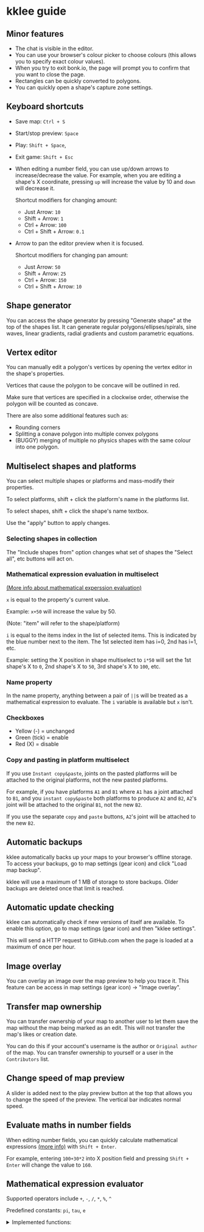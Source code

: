# kklee guide

## Minor features

- The chat is visible in the editor.
- You can use your browser's colour picker to choose colours (this allows you to
  specify exact colour values).
- When you try to exit bonk.io, the page will prompt you to confirm that you
  want to close the page.
- Rectangles can be quickly converted to polygons.
- You can quickly open a shape's capture zone settings.

## Keyboard shortcuts

- Save map: `Ctrl + S`
- Start/stop preview: `Space`
- Play: `Shift + Space`,
- Exit game: `Shift + Esc`
- When editing a number field, you can use up/down arrows to increase/decrease
  the value. For example, when you are editing a shape's X coordinate, pressing
  `up` will increase the value by 10 and `down` will decrease it.

  Shortcut modifiers for changing amount:

  - Just Arrow: `10`
  - Shift + Arrow: `1`
  - Ctrl + Arrow: `100`
  - Ctrl + Shift + Arrow: `0.1`

- Arrow to pan the editor preview when it is focused.

  Shortcut modifiers for changing pan amount:

  - Just Arrow: `50`
  - Shift + Arrow: `25`
  - Ctrl + Arrow: `150`
  - Ctrl + Shift + Arrow: `10`

## Shape generator

You can access the shape generator by pressing "Generate shape" at the top of
the shapes list. It can generate regular polygons/ellipses/spirals, sine waves,
linear gradients, radial gradients and custom parametric equations.

## Vertex editor

You can manually edit a polygon's vertices by opening the vertex editor in the
shape's properties.

Vertices that cause the polygon to be concave will be outlined in red.

Make sure that vertices are specified in a clockwise order, otherwise the
polygon will be counted as concave.

There are also some additional features such as:

- Rounding corners
- Splitting a conave polygon into multiple convex polygons
- (BUGGY) merging of multiple no physics shapes with the same colour into one
  polygon.

## Multiselect shapes and platforms

You can select multiple shapes or platforms and mass-modify their properties.

To select platforms, shift + click the platform's name in the platforms list.

To select shapes, shift + click the shape's name textbox.

Use the "apply" button to apply changes.

### Selecting shapes in collection

The "Include shapes from" option changes what set of shapes the "Select all",
etc buttons will act on.

### Mathematical expression evaluation in multiselect

[(More info about mathematical experssion evaluation)](#mathematical-expression-evaluator)

`x` is equal to the property's current value.

Example: `x+50` will increase the value by 50.

(Note: "item" will refer to the shape/platform)

`i` is equal to the items index in the list of selected items. This
is indicated by the blue number next to the item. The 1st selected item has
i=0, 2nd has i=1, etc.

Example: setting the X position in shape multiselect to `i*50` will set the 1st
shape's X to `0`, 2nd shape's X to `50`, 3rd shape's X to `100`, etc.

### Name property

In the name property, anything between a pair of `||`s will be treated as a
mathematical expression to evaluate. The `i` variable is available but `x`
isn't.

### Checkboxes

- Yellow (-) = unchanged
- Green (tick) = enable
- Red (X) = disable

### Copy and pasting in platform multiselect

If you use `Instant copy&paste`, joints on the pasted platforms will be attached
to the original platforms, not the new pasted platforms.

For example, if you have platforms `A1` and `B1` where `A1` has a joint attached
to `B1`, and you `instant copy&paste` both platforms to produce `A2` and `B2`,
`A2`'s joint will be attached to the original `B1`, not the new `B2`.

If you use the separate `copy` and `paste` buttons, `A2`'s joint will be
attached to the new `B2`.

## Automatic backups

kklee automatically backs up your maps to your browser's offline storage.
To access your backups, go to map settings (gear icon) and click
"Load map backup".

kklee will use a maximum of 1 MB of storage to store backups. Older backups are
deleted once that limit is reached.

## Automatic update checking

kklee can automatically check if new versions of itself are available. To enable
this option, go to map settings (gear icon) and then "kklee settings".

This will send a HTTP request to GitHub.com when the page is loaded at a maximum
of once per hour.

## Image overlay

You can overlay an image over the map preview to help you trace it. This feature
can be access in map settings (gear icon) -> "Image overlay".

## Transfer map ownership

You can transfer ownership of your map to another user to let them save the map
without the map being marked as an edit. This will not transfer the map's likes
or creation date.

You can do this if your account's username is the author or `Original author` of
the map. You can transfer ownership to yourself or a user in the `Contributors`
list.

## Change speed of map preview

A slider is added next to the play preview button at the top that allows you to
change the speed of the preview. The vertical bar indicates normal speed.

## Evaluate maths in number fields

When editing number fields, you can quickly calculate mathematical expressions
[(more info)](#mathematical-expression-evaluator) with `Shift + Enter`.

For example, entering `100+30*2` into X position field and pressing
`Shift + Enter` will change the value to `160`.

## Mathematical expression evaluator

Supported operators include `+`, `-`, `/`, `*`, `%`, `^`

Predefined constants: `pi`, `tau`, `e`

<details>
<summary>Implemented functions:</summary>
**Note:** angles are in radians

- `rand()` - a random number in the range 0 to less than 1
- `abs(x)` - the absolute value of `x`
- `acos(x)` or `arccos(x)` - the arccosine (in radians) of `x`
- `asin(x)` or `arcsin(x)` - the arcsine (in radians) of `x`
- `atan(x)` or `arctan(x)` or `arctg(x)` - the arctangent (in radians) of `x`
- `atan2(x, y)` or `arctan2(x, y)` - the arctangent of the \
  quotient from provided `x` and `y`
- `ceil(x)` - the smallest integer greater than or equal to `x`
- `cos(x)` - the cosine of `x`
- `cosh(x)` - the hyperbolic cosine of `x`
- `deg(x)` - converts `x` in radians to degrees
- `exp(x)` - the exponential function of `x`
- `sgn(x)` - the sign of `x`
- `sqrt(x)` - the square root of `x`
- `sum(x, y, z, ...)` - sum of all passed arguments
- `fac(x)` - the factorial of `x`
- `floor(x)` - the largest integer not greater than `x`
- `ln(x)` - the natural log of `x`
- `log(x)` or `log10(x)` - the common logarithm (base 10) of `x`
- `log2(x)` - the binary logarithm (base 2) of `x`
- `max(x, y, z, ...)` - biggest argument from any number of arguments
- `min(x, y, z, ...)` - smallest argument from any number of arguments
- `ncr(x, y)` or `binom(x, y)` - the the number of ways a sample of \
  `y` elements can be obtained from a larger set of `x` distinguishable \
  objects where order does not matter and repetitions are not allowed
- `npr(x, y)` - the number of ways of obtaining an ordered subset of `y` \
  elements from a set of `x` elements
- `rad(x)` - converts `x` in degrees to radians
- `pow(x, y)` - the `x` to the `y` power
- `sin(x)` - the sine of `x`
- `sinh(x)` - the hyperbolic sine of `x`
- `tg(x)` or `tan(x)` - the tangent of `x`
- `tanh(x)` - the hyperbolic tangent of `x`
</details>
